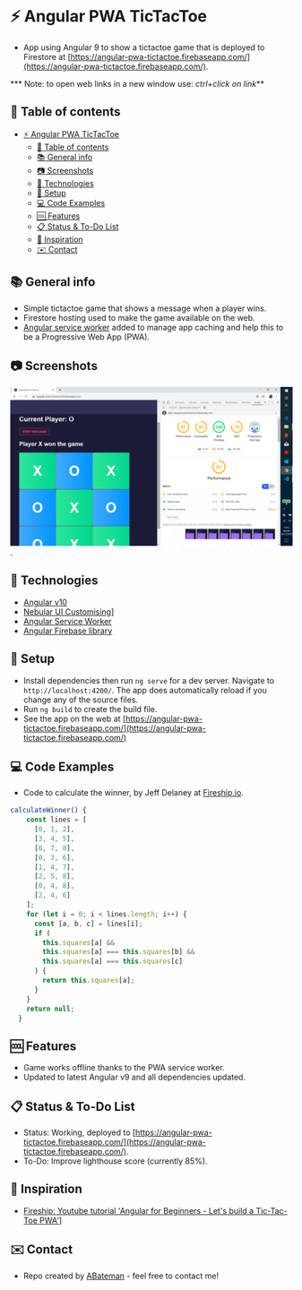 # :zap: Angular PWA TicTacToe

* App using Angular 9 to show a tictactoe game that is deployed to Firestore at [https://angular-pwa-tictactoe.firebaseapp.com/](https://angular-pwa-tictactoe.firebaseapp.com/).

*** Note: to open web links in a new window use: _ctrl+click on link_**

## :page_facing_up: Table of contents

* [:zap: Angular PWA TicTacToe](#zap-angular-pwa-tictactoe)
  * [:page_facing_up: Table of contents](#page_facing_up-table-of-contents)
  * [:books: General info](#books-general-info)
  * [:camera: Screenshots](#camera-screenshots)
  * [:signal_strength: Technologies](#signal_strength-technologies)
  * [:floppy_disk: Setup](#floppy_disk-setup)
  * [:computer: Code Examples](#computer-code-examples)
  * [:cool: Features](#cool-features)
  * [:clipboard: Status & To-Do List](#clipboard-status--to-do-list)
  * [:clap: Inspiration](#clap-inspiration)
  * [:envelope: Contact](#envelope-contact)

## :books: General info

* Simple tictactoe game that shows a message when a player wins.
* Firestore hosting used to make the game available on the web.
* [Angular service worker](https://angular.io/guide/service-worker-intro) added to manage app caching and help this to be a Progressive Web App (PWA).

## :camera: Screenshots

![Example screenshot](./img/game.png).

## :signal_strength: Technologies

* [Angular v10](https://angular.io/)
* [Nebular UI Customising](https://akveo.github.io/nebular/)]
* [Angular Service Worker](https://github.com/angular/angular)
* [Angular Firebase library](https://www.npmjs.com/package/@angular/fire)

## :floppy_disk: Setup

* Install dependencies then run `ng serve` for a dev server. Navigate to `http://localhost:4200/`. The app does automatically reload if you change any of the source files.
* Run `ng build` to create the build file.
* See the app on the web at [https://angular-pwa-tictactoe.firebaseapp.com/](https://angular-pwa-tictactoe.firebaseapp.com/)

## :computer: Code Examples

* Code to calculate the winner, by Jeff Delaney at [Fireship.io](https://fireship.io/).

```typescript
calculateWinner() {
    const lines = [
      [0, 1, 2],
      [3, 4, 5],
      [6, 7, 8],
      [0, 3, 6],
      [1, 4, 7],
      [2, 5, 8],
      [0, 4, 8],
      [2, 4, 6]
    ];
    for (let i = 0; i < lines.length; i++) {
      const [a, b, c] = lines[i];
      if (
        this.squares[a] &&
        this.squares[a] === this.squares[b] &&
        this.squares[a] === this.squares[c]
      ) {
        return this.squares[a];
      }
    }
    return null;
  }
```

## :cool: Features

* Game works offline thanks to the PWA service worker.
* Updated to latest Angular v9 and all dependencies updated.

## :clipboard: Status & To-Do List

* Status: Working, deployed to [https://angular-pwa-tictactoe.firebaseapp.com/](https://angular-pwa-tictactoe.firebaseapp.com/).
* To-Do: Improve lighthouse score (currently 85%).

## :clap: Inspiration

* [Fireship: Youtube tutorial 'Angular for Beginners - Let's build a Tic-Tac-Toe PWA'](https://www.youtube.com/watch?v=G0bBLvWXBvc)]

## :envelope: Contact

* Repo created by [ABateman](https://www.andrewbateman.org) - feel free to contact me!
